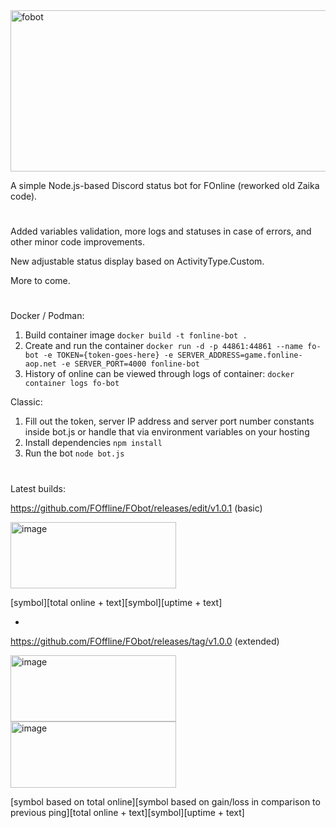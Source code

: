 <img width="513" height="258" alt="fobot" src="https://github.com/user-attachments/assets/11053caf-1597-44b8-adcb-576fee8ea284" />

A simple Node.js-based Discord status bot for FOnline (reworked old Zaika code).

#

Added variables validation, more logs and statuses in case of errors, and other minor code improvements.

New adjustable status display based on ActivityType.Custom. 

More to come.

#

Docker / Podman:
1. Build container image ```docker build -t fonline-bot .```
1. Create and run the container ```docker run -d -p 44861:44861 --name fo-bot -e TOKEN={token-goes-here} -e SERVER_ADDRESS=game.fonline-aop.net -e SERVER_PORT=4000 fonline-bot```
1. History of online can be viewed through logs of container:
```docker container logs fo-bot```

Classic:
1. Fill out the token, server IP address and server port number constants inside bot.js or handle that via environment variables on your hosting
1. Install dependencies ```npm install```
1. Run the bot ```node bot.js```

#

Latest builds:

https://github.com/FOffline/FObot/releases/edit/v1.0.1 (basic)

<img width="265" height="106" alt="image" src="https://github.com/user-attachments/assets/07c2bfd3-b082-4c83-9f62-7432e095d26b" />


[symbol][total online + text][symbol][uptime + text]

*

https://github.com/FOffline/FObot/releases/tag/v1.0.0 (extended)

<img width="265" height="106" alt="image" src="https://github.com/user-attachments/assets/1895c3ff-b7b5-4f5f-bed8-f414712f7df7" />

<img width="265" height="106" alt="image" src="https://github.com/user-attachments/assets/561fc6c8-1003-48ed-90e5-4efc64dc881e" />


[symbol based on total online][symbol based on gain/loss in comparison to previous ping][total online + text][symbol][uptime + text]


